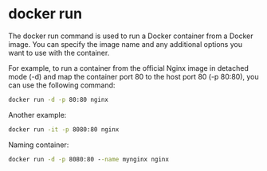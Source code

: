 # docker run

The docker run command is used to run a Docker container from a Docker image. You can specify the image name and any additional options you want to use with the container.

For example, to run a container from the official Nginx image in detached mode (-d) and map the container port 80 to the host port 80 (-p 80:80), you can use the following command:

```cmd
docker run -d -p 80:80 nginx
```

Another example:
```cmd
docker run -it -p 8080:80 nginx
```

Naming container: 
```cmd
docker run -d -p 8080:80 --name mynginx nginx
```

